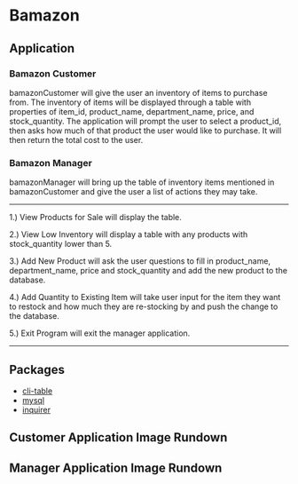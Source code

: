 # Bamazon

## Application

### Bamazon Customer
bamazonCustomer will give the user an inventory of items to purchase from. The inventory of items will be displayed through a table with properties of item_id, product_name, department_name, price, and stock_quantity. The application will prompt the user to select a product_id, then asks how much of that product the user would like to purchase. It will then return the total cost to the user.

### Bamazon Manager
bamazonManager will bring up the table of inventory items mentioned in bamazonCustomer and give the user a list of actions they may take. 

- - -
1.) View Products for Sale will display the table.

2.) View Low Inventory will display a table with any products with stock_quantity lower than 5. 

3.) Add New Product will ask the user questions to fill in product_name, department_name, price and stock_quantity and add the new product to the database. 

4.) Add Quantity to Existing Item will take user input for the item they want to restock and how much they are re-stocking by and push the change to the database.

5.) Exit Program will exit the manager application.
- - -
## Packages
* [cli-table](https://www.npmjs.com/package/cli-table)
* [mysql](https://www.npmjs.com/package/mysql)
* [inquirer](https://www.npmjs.com/package/inquirer)

## Customer Application Image Rundown

## Manager Application Image Rundown
